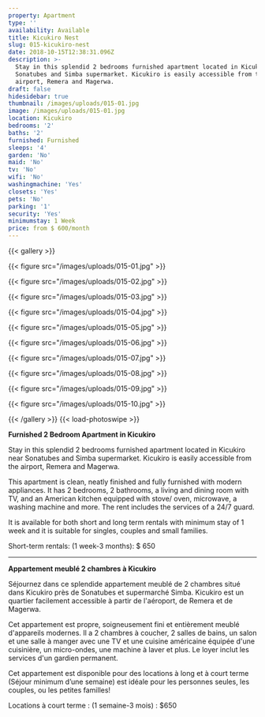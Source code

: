 ```yaml
---
property: Apartment
type: ''
availability: Available
title: Kicukiro Nest
slug: 015-kicukiro-nest
date: 2018-10-15T12:38:31.096Z
description: >-
  Stay in this splendid 2 bedrooms furnished apartment located in Kicukiro near
  Sonatubes and Simba supermarket. Kicukiro is easily accessible from the
  airport, Remera and Magerwa. 
draft: false
hidesidebar: true
thumbnail: /images/uploads/015-01.jpg
image: /images/uploads/015-01.jpg
location: Kicukiro
bedrooms: '2'
baths: '2'
furnished: Furnished
sleeps: '4'
garden: 'No'
maid: 'No'
tv: 'No'
wifi: 'No'
washingmachine: 'Yes'
closets: 'Yes'
pets: 'No'
parking: '1'
security: 'Yes'
minimumstay: 1 Week
price: from $ 600/month
---
```

{{< gallery >}} 

{{< figure src="/images/uploads/015-01.jpg" >}} 

{{< figure src="/images/uploads/015-02.jpg" >}}

 {{< figure src="/images/uploads/015-03.jpg" >}} 

{{< figure src="/images/uploads/015-04.jpg" >}}

{{< figure src="/images/uploads/015-05.jpg" >}}

 {{< figure src="/images/uploads/015-06.jpg" >}}

 {{< figure src="/images/uploads/015-07.jpg" >}}

 {{< figure src="/images/uploads/015-08.jpg" >}}

{{< figure src="/images/uploads/015-09.jpg" >}} 

{{< figure src="/images/uploads/015-10.jpg" >}}

 {{< /gallery >}} {{< load-photoswipe >}}

**Furnished 2 Bedroom Apartment in Kicukiro**

Stay in this splendid 2 bedrooms furnished apartment located in Kicukiro near Sonatubes and Simba supermarket. Kicukiro is easily accessible from the airport, Remera and Magerwa. 

 This apartment is clean, neatly finished and fully furnished with modern appliances. It has 2 bedrooms, 2 bathrooms, a living and dining room with TV, and an American kitchen equipped with stove/ oven, microwave, a washing machine and more. The rent includes the services of a 24/7 guard.

It is available for both short and long term rentals with minimum stay of 1 week and it is suitable for singles, couples and small families.                                                                                                                        

Short-term rentals: (1 week-3 months): $ 650                              

- - -

**Appartement meublé 2 chambres à Kicukiro**

Séjournez dans ce splendide appartement meublé de 2 chambres situé dans Kicukiro près de Sonatubes et supermarché Simba. Kicukiro est un quartier facilement accessible à partir de l'aéroport, de Remera et de Magerwa. 

Cet appartement est propre, soigneusement fini et entièrement meublé d'appareils modernes. Il a 2 chambres à coucher, 2 salles de bains, un salon et une salle à manger avec une TV et une cuisine américaine équipée d'une cuisinière, un micro-ondes, une machine à laver et plus. Le loyer inclut les services d'un gardien permanent.

Cet appartement est disponible pour des locations à long et à court terme (Séjour minimum d’une semaine) est idéale pour les personnes seules, les couples, ou les petites familles!

 Locations à court terme : (1 semaine-3 mois) : $650
